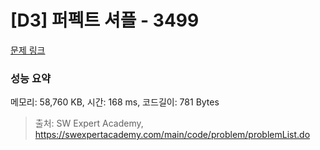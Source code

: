 # [D3] 퍼펙트 셔플 - 3499 

[문제 링크](https://swexpertacademy.com/main/code/problem/problemDetail.do?contestProbId=AWGsRbk6AQIDFAVW) 

### 성능 요약

메모리: 58,760 KB, 시간: 168 ms, 코드길이: 781 Bytes



> 출처: SW Expert Academy, https://swexpertacademy.com/main/code/problem/problemList.do